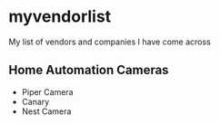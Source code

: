 # myvendorlist
My list of vendors and companies I have come across

## Home Automation Cameras
* Piper Camera
* Canary
* Nest Camera
